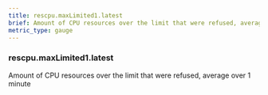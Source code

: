 ```yaml
---
title: rescpu.maxLimited1.latest
brief: Amount of CPU resources over the limit that were refused, average over 1 minute
metric_type: gauge
---
```

### rescpu.maxLimited1.latest

Amount of CPU resources over the limit that were refused, average over 1 minute